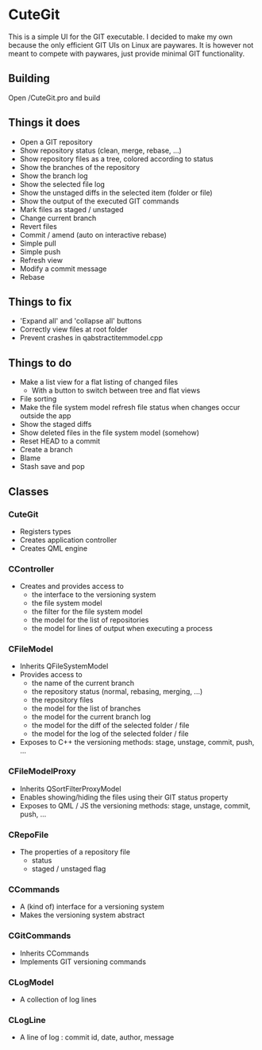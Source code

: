 # CuteGit

This is a simple UI for the GIT executable.
I decided to make my own because the only efficient GIT UIs on Linux are paywares.
It is however not meant to compete with paywares, just provide minimal GIT functionality.

## Building

Open /CuteGit.pro and build

## Things it does

* Open a GIT repository
* Show repository status (clean, merge, rebase, ...)
* Show repository files as a tree, colored according to status
* Show the branches of the repository
* Show the branch log
* Show the selected file log
* Show the unstaged diffs in the selected item (folder or file)
* Show the output of the executed GIT commands
* Mark files as staged / unstaged
* Change current branch
* Revert files
* Commit / amend (auto on interactive rebase)
* Simple pull
* Simple push
* Refresh view
* Modify a commit message
* Rebase

## Things to fix

* 'Expand all' and 'collapse all' buttons
* Correctly view files at root folder
* Prevent crashes in qabstractitemmodel.cpp

## Things to do

* Make a list view for a flat listing of changed files
  * With a button to switch between tree and flat views
* File sorting
* Make the file system model refresh file status when changes occur outside the app
* Show the staged diffs
* Show deleted files in the file system model (somehow)
* Reset HEAD to a commit
* Create a branch
* Blame
* Stash save and pop

## Classes

### CuteGit

* Registers types
* Creates application controller
* Creates QML engine

### CController

* Creates and provides access to
  * the interface to the versioning system
  * the file system model
  * the filter for the file system model
  * the model for the list of repositories
  * the model for lines of output when executing a process

### CFileModel

* Inherits QFileSystemModel
* Provides access to
  * the name of the current branch
  * the repository status (normal, rebasing, merging, ...)
  * the repository files
  * the model for the list of branches
  * the model for the current branch log
  * the model for the diff of the selected folder / file
  * the model for the log of the selected folder / file
* Exposes to C++ the versioning methods: stage, unstage, commit, push, ...

### CFileModelProxy

* Inherits QSortFilterProxyModel
* Enables showing/hiding the files using their GIT status property
* Exposes to QML / JS the versioning methods: stage, unstage, commit, push, ...

### CRepoFile

* The properties of a repository file
  * status
  * staged / unstaged flag

### CCommands

* A (kind of) interface for a versioning system
* Makes the versioning system abstract

### CGitCommands

* Inherits CCommands
* Implements GIT versioning commands

### CLogModel

* A collection of log lines

### CLogLine

* A line of log : commit id, date, author, message
